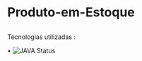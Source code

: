 # Produto-em-Estoque

##
Tecnologias utilizadas :


• 	   ![JAVA Status](https://img.shields.io/badge/Java-ED8B00?style=for-the-badge&logo=java&logoColor=white)
